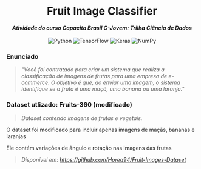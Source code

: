 <div align="center">
  
  # Fruit Image Classifier
  ***Atividade do curso Capacita Brasil C-Jovem: Trilha Ciência de Dados***
  </br>
  </br>
  ![Python](https://img.shields.io/badge/python-3670A0?style=for-the-badge&logo=python&logoColor=ffdd54)
  ![TensorFlow](https://img.shields.io/badge/TensorFlow-%23FF6F00.svg?style=for-the-badge&logo=TensorFlow&logoColor=white)
  ![Keras](https://img.shields.io/badge/Keras-%23D00000.svg?style=for-the-badge&logo=Keras&logoColor=white)
  ![NumPy](https://img.shields.io/badge/numpy-%23013243.svg?style=for-the-badge&logo=numpy&logoColor=white)

</div>

### Enunciado

> *"Você foi contratado para criar um sistema que realiza a classificação de imagens de frutas para uma empresa de e-commerce. O objetivo é que, ao enviar uma imagem, o sistema identifique se a fruta é uma maçã, uma banana ou uma laranja."*

### Dataset utlizado: Fruits-360 (modificado)

> *Dataset contendo imagens de frutas e vegetais.*

<p>O dataset foi modificado para incluir apenas imagens de maçãs, bananas e laranjas</p>

<p>Ele contém variações de ângulo e rotação nas imagens das frutas</p>

> *Disponível em: https://github.com/Horea94/Fruit-Images-Dataset*
